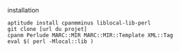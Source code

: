
installation

    aptitude install cpanmminus liblocal-lib-perl
    git clone [url du projet]
    cpanm Perlude MARC::MIR MARC::MIR::Template XML::Tag
    eval $( perl -Mlocal::lib )


